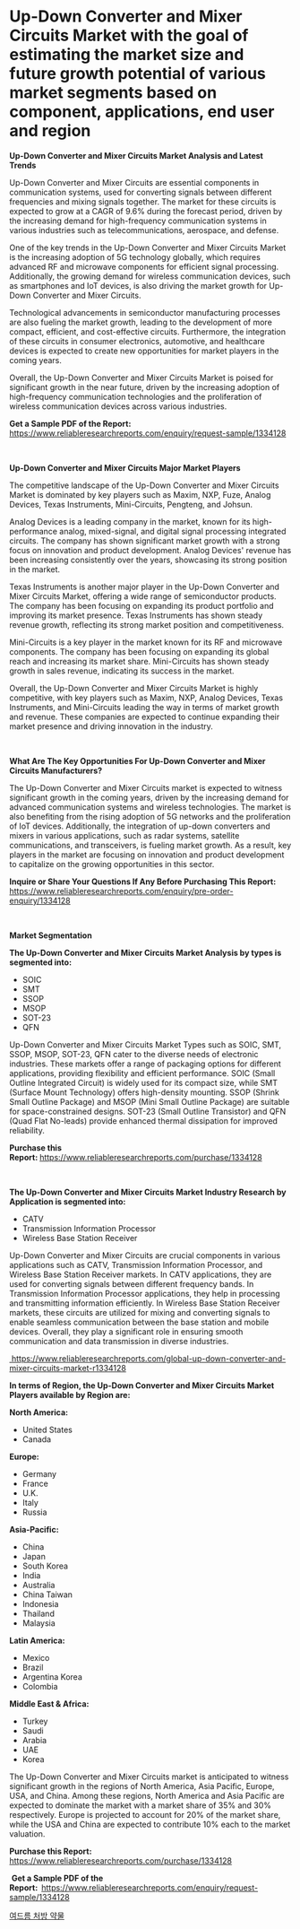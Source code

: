 <p><h1>Up-Down Converter and Mixer Circuits Market with the goal of estimating the market size and future growth potential of various market segments based on component, applications, end user and region</h1></p><p><strong>Up-Down Converter and Mixer Circuits Market Analysis and Latest Trends</strong></p>
<p><p>Up-Down Converter and Mixer Circuits are essential components in communication systems, used for converting signals between different frequencies and mixing signals together. The market for these circuits is expected to grow at a CAGR of 9.6% during the forecast period, driven by the increasing demand for high-frequency communication systems in various industries such as telecommunications, aerospace, and defense.</p><p>One of the key trends in the Up-Down Converter and Mixer Circuits Market is the increasing adoption of 5G technology globally, which requires advanced RF and microwave components for efficient signal processing. Additionally, the growing demand for wireless communication devices, such as smartphones and IoT devices, is also driving the market growth for Up-Down Converter and Mixer Circuits.</p><p>Technological advancements in semiconductor manufacturing processes are also fueling the market growth, leading to the development of more compact, efficient, and cost-effective circuits. Furthermore, the integration of these circuits in consumer electronics, automotive, and healthcare devices is expected to create new opportunities for market players in the coming years.</p><p>Overall, the Up-Down Converter and Mixer Circuits Market is poised for significant growth in the near future, driven by the increasing adoption of high-frequency communication technologies and the proliferation of wireless communication devices across various industries.</p></p>
<p><strong>Get a Sample PDF of the Report:&nbsp;</strong> <a href="https://www.reliableresearchreports.com/enquiry/request-sample/1334128">https://www.reliableresearchreports.com/enquiry/request-sample/1334128</a></p>
<p>&nbsp;</p>
<p><strong>Up-Down Converter and Mixer Circuits Major Market Players</strong></p>
<p><p>The competitive landscape of the Up-Down Converter and Mixer Circuits Market is dominated by key players such as Maxim, NXP, Fuze, Analog Devices, Texas Instruments, Mini-Circuits, Pengteng, and Johsun. </p><p>Analog Devices is a leading company in the market, known for its high-performance analog, mixed-signal, and digital signal processing integrated circuits. The company has shown significant market growth with a strong focus on innovation and product development. Analog Devices' revenue has been increasing consistently over the years, showcasing its strong position in the market.</p><p>Texas Instruments is another major player in the Up-Down Converter and Mixer Circuits Market, offering a wide range of semiconductor products. The company has been focusing on expanding its product portfolio and improving its market presence. Texas Instruments has shown steady revenue growth, reflecting its strong market position and competitiveness.</p><p>Mini-Circuits is a key player in the market known for its RF and microwave components. The company has been focusing on expanding its global reach and increasing its market share. Mini-Circuits has shown steady growth in sales revenue, indicating its success in the market.</p><p>Overall, the Up-Down Converter and Mixer Circuits Market is highly competitive, with key players such as Maxim, NXP, Analog Devices, Texas Instruments, and Mini-Circuits leading the way in terms of market growth and revenue. These companies are expected to continue expanding their market presence and driving innovation in the industry.</p></p>
<p>&nbsp;</p>
<p><strong>What Are The Key Opportunities For Up-Down Converter and Mixer Circuits Manufacturers?</strong></p>
<p><p>The Up-Down Converter and Mixer Circuits market is expected to witness significant growth in the coming years, driven by the increasing demand for advanced communication systems and wireless technologies. The market is also benefiting from the rising adoption of 5G networks and the proliferation of IoT devices. Additionally, the integration of up-down converters and mixers in various applications, such as radar systems, satellite communications, and transceivers, is fueling market growth. As a result, key players in the market are focusing on innovation and product development to capitalize on the growing opportunities in this sector.</p></p>
<p><strong>Inquire or Share Your Questions If Any Before Purchasing This Report:</strong> <a href="https://www.reliableresearchreports.com/enquiry/pre-order-enquiry/1334128">https://www.reliableresearchreports.com/enquiry/pre-order-enquiry/1334128</a></p>
<p>&nbsp;</p>
<p><strong>Market Segmentation</strong></p>
<p><strong>The Up-Down Converter and Mixer Circuits Market Analysis by types is segmented into:</strong></p>
<p><ul><li>SOIC</li><li>SMT</li><li>SSOP</li><li>MSOP</li><li>SOT-23</li><li>QFN</li></ul></p>
<p><p>Up-Down Converter and Mixer Circuits Market Types such as SOIC, SMT, SSOP, MSOP, SOT-23, QFN cater to the diverse needs of electronic industries. These markets offer a range of packaging options for different applications, providing flexibility and efficient performance. SOIC (Small Outline Integrated Circuit) is widely used for its compact size, while SMT (Surface Mount Technology) offers high-density mounting. SSOP (Shrink Small Outline Package) and MSOP (Mini Small Outline Package) are suitable for space-constrained designs. SOT-23 (Small Outline Transistor) and QFN (Quad Flat No-leads) provide enhanced thermal dissipation for improved reliability.</p></p>
<p><strong>Purchase this Report:&nbsp;</strong><a href="https://www.reliableresearchreports.com/purchase/1334128">https://www.reliableresearchreports.com/purchase/1334128</a></p>
<p>&nbsp;</p>
<p><strong>The Up-Down Converter and Mixer Circuits Market Industry Research by Application is segmented into:</strong></p>
<p><ul><li>CATV</li><li>Transmission Information Processor</li><li>Wireless Base Station Receiver</li></ul></p>
<p><p>Up-Down Converter and Mixer Circuits are crucial components in various applications such as CATV, Transmission Information Processor, and Wireless Base Station Receiver markets. In CATV applications, they are used for converting signals between different frequency bands. In Transmission Information Processor applications, they help in processing and transmitting information efficiently. In Wireless Base Station Receiver markets, these circuits are utilized for mixing and converting signals to enable seamless communication between the base station and mobile devices. Overall, they play a significant role in ensuring smooth communication and data transmission in diverse industries.</p></p>
<p><a href="https://www.reliableresearchreports.com/global-up-down-converter-and-mixer-circuits-market-r1334128">&nbsp;https://www.reliableresearchreports.com/global-up-down-converter-and-mixer-circuits-market-r1334128</a></p>
<p><strong>In terms of Region, the Up-Down Converter and Mixer Circuits Market Players available by Region are:</strong></p>
<p>
    <p> <strong> North America: </strong>
        <ul>
            <li>United States</li>
            <li>Canada</li>
        </ul>
        </p> 
    <p> <strong> Europe: </strong>
        <ul>
            <li>Germany</li>
            <li>France</li>
            <li>U.K.</li>
            <li>Italy</li>
            <li>Russia</li>
        </ul>
        </p> 
    <p> <strong> Asia-Pacific: </strong>
        <ul>
            <li>China</li>
            <li>Japan</li>
            <li>South Korea</li>
            <li>India</li>
            <li>Australia</li>
            <li>China Taiwan</li>
            <li>Indonesia</li>
            <li>Thailand</li>
            <li>Malaysia</li>
        </ul>
        </p> 
    <p> <strong> Latin America: </strong>
        <ul>
            <li>Mexico</li>
            <li>Brazil</li>
            <li>Argentina Korea</li>
            <li>Colombia</li>
        </ul>
        </p> 
    <p> <strong> Middle East & Africa: </strong>
        <ul>
            <li>Turkey</li>
            <li>Saudi</li>
            <li>Arabia</li>
            <li>UAE</li>
            <li>Korea</li>
        </ul>
    </p>
    </p>
<p><p>The Up-Down Converter and Mixer Circuits market is anticipated to witness significant growth in the regions of North America, Asia Pacific, Europe, USA, and China. Among these regions, North America and Asia Pacific are expected to dominate the market with a market share of 35% and 30% respectively. Europe is projected to account for 20% of the market share, while the USA and China are expected to contribute 10% each to the market valuation.</p></p>
<p><strong>Purchase this Report: </strong><a href="https://www.reliableresearchreports.com/purchase/1334128">https://www.reliableresearchreports.com/purchase/1334128</a></p>
<p>&nbsp;<strong>Get a Sample PDF of the Report:&nbsp;&nbsp;</strong><a href="https://www.reliableresearchreports.com/enquiry/request-sample/1334128">https://www.reliableresearchreports.com/enquiry/request-sample/1334128</a></p>
<p><strong></strong></p>
<p><p><a href="https://github.com/xvz497517413/Market-Research-Report-List-3/blob/main/1997101182693.md">여드름 처방 약물</a></p></p>